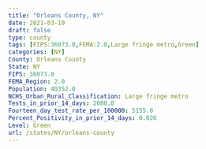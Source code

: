 ```yaml
---
title: "Orleans County, NY"
date: 2021-03-10
draft: false
type: county
tags: [FIPS:36073.0,FEMA:2.0,Large fringe metro,Green]
categories: [NY]
County: Orleans County
State: NY
FIPS: 36073.0
FEMA_Region: 2.0
Population: 40352.0
NCHS_Urban_Rural_Classification: Large fringe metro
Tests_in_prior_14_days: 2080.0
Fourteen_day_test_rate_per_100000: 5155.0
Percent_Positivity_in_prior_14_days: 0.026
Level: Green
url: /states/NY/orleans-county
---
```



